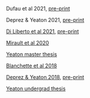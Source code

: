 Dufau et al 2021, [pre-print](https://jeremyyeaton.github.io/papers/Dufau_et_al-2021-Preprint-Sentence_superiority.pdf)

Deprez & Yeaton 2021, [pre-print](https://jeremyyeaton.github.io/papers/Deprez_Yeaton-2021-Preprint-ProsodyNegation.pdf)

[Di Liberto et al 2021](https://jeremyyeaton.github.io/papers/DiLiberto_et_al-2021-NeuroImage-Neural_representation_L2.pdf), [pre-print](https://jeremyyeaton.github.io/papers/DiLiberto_et_al-2020-BioRxiv-Neural_representation_L2.pdf)

[Mirault et al 2020](https://jeremyyeaton.github.io/papers/Mirault_et_al-2020-Psychophysiology-POF_repetition.pdf)

[Yeaton master thesis](https://jeremyyeaton.github.io/papers/Yeaton-2019-MasterThesis-V2_word_order.pdf)

[Blanchette et al 2018](https://jeremyyeaton.github.io/papers/Blanchette_et_al-2018-LSA-EnglishNCandDN.pdf)

[Deprez & Yeaton 2018](https://jeremyyeaton.github.io/papers/Deprez_Yeaton-2018-RLLT14-FrenchNCandDN.pdf), [pre-print](https://jeremyyeaton.github.io/papers/lsrl_46_knockoff.pdf)

[Yeaton undergrad thesis](https://jeremyyeaton.github.io/papers/Yeaton-2015-UndergradThesis-Context_and_Prosody.pdf)
